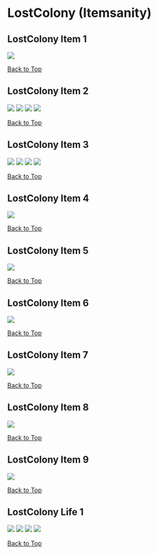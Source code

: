 # LostColony (Itemsanity)

## LostColony Item 1
![](./LostColony/item-1-1.png)

[Back to Top](#)

## LostColony Item 2
![](./LostColony/item-2-1.png)
![](./LostColony/item-2-2.png)
![](./LostColony/item-2-3.png)
![](./LostColony/item-2-4.png)

[Back to Top](#)

## LostColony Item 3
![](./LostColony/item-3-1.png)
![](./LostColony/item-3-2.png)
![](./LostColony/item-3-3.png)
![](./LostColony/item-3-4.png)

[Back to Top](#)

## LostColony Item 4
![](./LostColony/item-4-1.png)

[Back to Top](#)

## LostColony Item 5
![](./LostColony/item-5-1.png)

[Back to Top](#)

## LostColony Item 6
![](./LostColony/item-6-1.png)

[Back to Top](#)

## LostColony Item 7
![](./LostColony/item-7-1.png)

[Back to Top](#)

## LostColony Item 8
![](./LostColony/item-8-1.png)

[Back to Top](#)

## LostColony Item 9
![](./LostColony/item-9-1.png)

[Back to Top](#)

## LostColony Life 1
![](./LostColony/life-1-1.png)
![](./LostColony/life-1-2.png)
![](./LostColony/life-1-3.png)
![](./LostColony/life-1-4.png)

[Back to Top](#)

